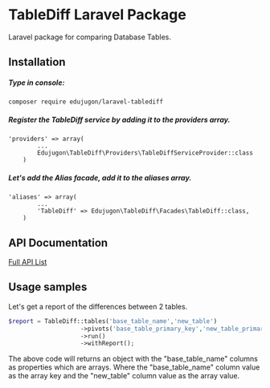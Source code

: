 # TableDiff Laravel Package

Laravel package for comparing Database Tables.

##  Installation

##### Type in console:

```
composer require edujugon/laravel-tablediff
```

##### Register the TableDiff service by adding it to the providers array.

```
'providers' => array(
        ...
        Edujugon\TableDiff\Providers\TableDiffServiceProvider::class
    )
```

##### Let's add the Alias facade, add it to the aliases array.

```
'aliases' => array(
        ...
        'TableDiff' => Edujugon\TableDiff\Facades\TableDiff::class,
    )
```

##  API Documentation

[Full API List](https://edujugon.github.io/laravel-tablediff/API-Documentation)

##  Usage samples

Let's get a report of the differences between 2 tables.

```php
$report = TableDiff::tables('base_table_name','new_table')
                    ->pivots('base_table_primary_key','new_table_primary_key')
                    ->run()
                    ->withReport();
```

The above code will returns an object with the "base_table_name" columns as properties which are arrays.
Where the "base_table_name" column value as the array key and the "new_table" column value as the array value.  